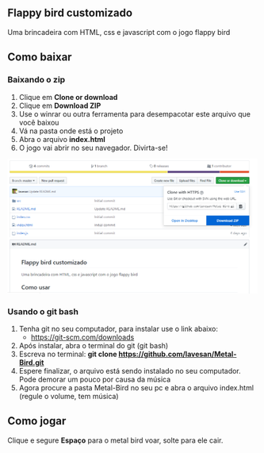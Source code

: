 ## Flappy bird customizado

Uma brincadeira com HTML, css e javascript com o jogo flappy bird

## Como baixar

### Baixando o zip

1. Clique em **Clone or download** 
2. Clique em **Download ZIP**
3. Use o winrar ou outra ferramenta para desempacotar este arquivo que você baixou
4. Vá na pasta onde está o projeto
5. Abra o arquivo **index.html**
6. O jogo vai abrir no seu navegador. Divirta-se!

![Imagem mostrando download do zip](./src/metal-bird-screen-shot.png)

### Usando o git bash

1. Tenha git no seu computador, para instalar use o link abaixo:
    * https://git-scm.com/downloads
2. Após instalar, abra o terminal do git (git bash)
3. Escreva no terminal: **git clone https://github.com/lavesan/Metal-Bird.git**
4. Espere finalizar, o arquivo está sendo instalado no seu computador. Pode demorar um pouco por causa da música
5. Agora procure a pasta Metal-Bird no seu pc e abra o arquivo index.html (regule o volume, tem música)

## Como jogar

Clique e segure **Espaço** para o metal bird voar, solte para ele cair.
